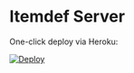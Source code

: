 # Itemdef Server

One-click deploy via Heroku:

[![Deploy](https://www.herokucdn.com/deploy/button.svg)](https://heroku.com/deploy)
